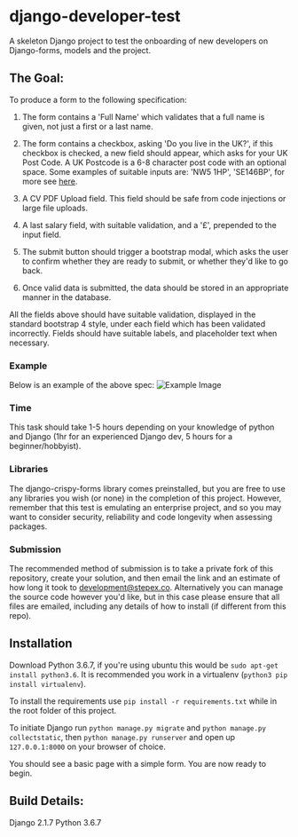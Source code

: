 # django-developer-test
A skeleton Django project to test the onboarding of new developers on Django-forms, models and the project.



## The Goal: 

To produce a form to the following specification:
1. The form contains a 'Full Name' which validates that a full name is given, not just a first or a last name.
2. The form contains a checkbox, asking 'Do you live in the UK?', if this checkbox is checked, a new field should appear, which asks for your UK Post Code.
    A UK Postcode is a 6-8 character post code with an optional space. Some examples of suitable inputs are: 'NW5 1HP', 'SE146BP', for more see [here](https://en.wikipedia.org/wiki/Postcodes_in_the_United_Kingdom#Formatting).
    
3. A CV PDF Upload field. This field should be safe from code injections or large file uploads.
4. A last salary field, with suitable validation, and a '£', prepended to the input field.
5. The submit button should trigger a bootstrap modal, which asks the user to confirm whether they are ready to submit, or whether they'd like to go back.
6. Once valid data is submitted, the data should be stored in an appropriate manner in the database.

All the fields above should have suitable validation, displayed in the standard bootstrap 4 style, under each field which has been validated incorrectly. Fields should have suitable labels, and placeholder text when necessary.

### Example
Below is an example of the above spec:
![Example Image](https://i.imgur.com/cjekxta.png)
### Time
This task should take 1-5 hours depending on your knowledge of python and Django (1hr for an experienced Django dev, 5 hours for a beginner/hobbyist).

### Libraries
The django-crispy-forms library comes preinstalled, but you are free to use any libraries you wish (or none) in the completion of this project. 
However, remember that this test is emulating an enterprise project, and so you may want to consider security, reliability and code longevity when assessing packages.

### Submission
The recommended method of submission is to take a private fork of this repository, create your solution, and then email 
the link and an estimate of how long it took to [development@stepex.co](mailto:development@stepex.co). Alternatively you can manage the source code however you'd like, but in this case please ensure that all files are emailed, including any details of how to install (if different from this repo).

## Installation
Download Python 3.6.7, if you're using ubuntu this would be `sudo apt-get install python3.6`.
It is recommended you work in a virtualenv (`python3 pip install virtualenv`).

To install the requirements use `pip install -r requirements.txt` while in the root folder of this project.

To initiate Django run `python manage.py migrate` and `python manage.py collectstatic`, then `python manage.py runserver` and open up `127.0.0.1:8000` on your browser of choice.

You should see a basic page with a simple form. You are now ready to begin.

## Build Details:

Django 2.1.7
Python 3.6.7

